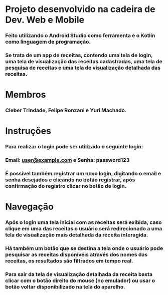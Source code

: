 # Projeto desenvolvido na cadeira de Dev. Web e Mobile
### Feito utilizando o Android Studio como ferramenta e o Kotlin como linguagem de programação.
### Se trata de um app de receitas, contendo uma tela de login, uma tela de visualização das receitas cadastradas, uma tela de pesquisa de receitas e uma tela de visualização detalhada das receitas.
# Membros
### Cleber Trindade, Felipe Ronzani e Yuri Machado.
# Instruções
### Para realizar o login pode ser utilizado o seguinte login:
### Email: user@example.com e Senha: password123
### É possível também registrar um novo login, digitando o email e senha desejados e clicando no botão registrar, após confirmação do registro clicar no botão de login.
# Navegação
### Após o login uma tela inicial com as receitas será exibida, caso clique em uma das receitas o usuário será redirecionado a uma tela de visualização mais detalhada da receita interagida.
### Há também um botão que se destina a tela onde o usuário pode pesquisar as receitas disponíveis através dos nomes das receitas, os resultados são filtrados em tempo real.
### Para sair da tela de visualização detalhada da receita basta clicar com o botão direito do mouse (no emulador) ou usar o botão voltar disponibilizado na tela do aparelho.
